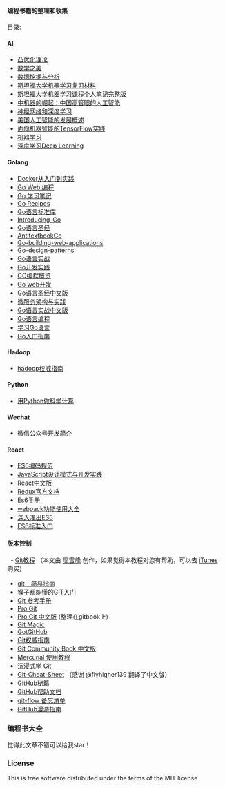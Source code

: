 #### 编程书籍的整理和收集
 
目录:
     
#### AI 
  - [凸优化理论](https://github.com/KeKe-Li/book/blob/master/AI/%E6%95%B0%E5%AD%A6%E4%B9%8B%E7%BE%8E.pdf)
  - [数学之美](https://github.com/KeKe-Li/book/blob/master/AI/%E6%95%B0%E5%AD%A6%E4%B9%8B%E7%BE%8E.pdf)
  - [数据挖掘与分析](https://github.com/KeKe-Li/book/blob/master/AI/%E6%95%B0%E6%8D%AE%E6%8C%96%E6%8E%98%E4%B8%8E%E5%88%86%E6%9E%90%EF%BC%88%E8%8B%B1%E6%96%87%EF%BC%89.pdf)
  - [斯坦福大学机器学习复习材料](https://github.com/KeKe-Li/book/blob/master/AI/%E6%96%AF%E5%9D%A6%E7%A6%8F%E5%A4%A7%E5%AD%A6%E6%9C%BA%E5%99%A8%E5%AD%A6%E4%B9%A0%E5%A4%8D%E4%B9%A0%E6%9D%90%E6%96%99.pdf)
  - [斯坦福大学机器学习课程个人笔记完整版](https://github.com/KeKe-Li/book/blob/master/AI/%E6%96%AF%E5%9D%A6%E7%A6%8F%E5%A4%A7%E5%AD%A6%E6%9C%BA%E5%99%A8%E5%AD%A6%E4%B9%A0%E8%AF%BE%E7%A8%8B%E4%B8%AA%E4%BA%BA%E7%AC%94%E8%AE%B0%E5%AE%8C%E6%95%B4%E7%89%88.pdf)
  - [中机器的崛起：中国高管眼的人工智能](https://github.com/KeKe-Li/book/blob/master/AI/%E6%9C%BA%E5%99%A8%E7%9A%84%E5%B4%9B%E8%B5%B7%EF%BC%9A%E4%B8%AD%E5%9B%BD%E9%AB%98%E7%AE%A1%E7%9C%BC%E4%B8%AD%E7%9A%84%E4%BA%BA%E5%B7%A5%E6%99%BA%E8%83%BD%EF%BC%88%E9%BA%A6%E8%82%AF%E9%94%A1%EF%BC%89.pdf)
  - [神经⽹络和深度学习](https://github.com/KeKe-Li/book/blob/master/AI/%E7%A5%9E%E7%BB%8F%E2%BD%B9%E7%BB%9C%E5%92%8C%E6%B7%B1%E5%BA%A6%E5%AD%A6%E4%B9%A0.pdf)
  - [美国人工智能的发展概述](https://github.com/KeKe-Li/book/blob/master/AI/%E7%BE%8E%E5%9B%BD%E4%BA%BA%E5%B7%A5%E6%99%BA%E8%83%BD%E7%9A%84%E5%8F%91%E5%B1%95%E6%A6%82%E8%BF%B0.pdf)
  - [面向机器智能的TensorFlow实践](https://github.com/KeKe-Li/book/blob/master/AI/%E9%9D%A2%E5%90%91%E6%9C%BA%E5%99%A8%E6%99%BA%E8%83%BD%E7%9A%84TensorFlow%E5%AE%9E%E8%B7%B5%20(%E6%99%BA%E8%83%BD%E7%B3%BB%E7%BB%9F%E4%B8%8E%E6%8A%80%E6%9C%AF%E4%B8%9B%E4%B9%A6)_.pdf)
  - [机器学习](https://github.com/KeKe-Li/book/blob/master/AI/%E6%9C%BA%E5%99%A8%E5%AD%A6%E4%B9%A0.pdf)
  - [深度学习Deep Learning](https://github.com/KeKe-Li/book/blob/master/AI/%E6%B7%B1%E5%BA%A6%E5%AD%A6%E4%B9%A0Deep%20Learning.pdf)
     
#### Golang
  - [Docker从入门到实践](https://github.com/KeKe-Li/book/blob/master/go/Docker%E4%BB%8E%E5%85%A5%E9%97%A8%E5%88%B0%E5%AE%9E%E8%B7%B5.pdf)
  - [Go Web 编程](https://github.com/KeKe-Li/book/blob/master/go/Go%20Web%20%E7%BC%96%E7%A8%8B.pdf)
  - [Go 学习笔记](https://github.com/KeKe-Li/book/blob/master/go/Go%20%E5%AD%A6%E4%B9%A0%E7%AC%94%E8%AE%B0%20%E7%AC%AC%E5%9B%9B%E7%89%88.pdf)
  - [Go Recipes](https://github.com/KeKe-Li/book/blob/master/go/Go%2BRecipes.pdf)
  - [Go语言标准库](https://github.com/KeKe-Li/book/blob/master/go/Go%E8%AF%AD%E8%A8%80%E6%A0%87%E5%87%86%E5%BA%93.pdf)
  - [Introducing-Go](https://github.com/KeKe-Li/book/blob/master/go/Introducing-Go.pdf)
  - [Go语言圣经](https://github.com/KeKe-Li/book/blob/master/go/The.Go.Programming.Language.pdf)
  - [AntitextbookGo](https://github.com/KeKe-Li/book/blob/master/go/antitextbookGo.pdf)
  - [Go-building-web-applications](https://github.com/KeKe-Li/book/blob/master/go/go-building-web-applications.pdf)
  - [Go-design-patterns](https://github.com/KeKe-Li/book/blob/master/go/go-design-patterns.pdf)
  - [Go语言实战](https://github.com/KeKe-Li/book/blob/master/go/go-in-action.pdf)
  - [Go开发实践](https://github.com/KeKe-Li/book/blob/master/go/go-in-practice.pdf)
  - [GO编程概览](https://github.com/KeKe-Li/book/blob/master/go/go-programming-blueprints-2nd.pdf)
  - [Go web开发](https://github.com/KeKe-Li/book/blob/master/go/go-web-programming.pdf)
  - [Go语言圣经中文版](https://github.com/KeKe-Li/book/blob/master/go/gopl-zh.pdf)
  - [微服务架构与实践](https://github.com/KeKe-Li/book/blob/master/go/micro-service-architect.pdf)
  - [Go语言实战中文版](https://github.com/KeKe-Li/book/blob/master/go/%E3%80%8AGo%E8%AF%AD%E8%A8%80%E5%AE%9E%E6%88%98%E3%80%8B.pdf)
  - [Go语言编程](https://github.com/KeKe-Li/book/blob/master/go/%E3%80%8AGo%E8%AF%AD%E8%A8%80%E7%BC%96%E7%A8%8B%E3%80%8B%E9%AB%98%E6%B8%85%E5%AE%8C%E6%95%B4%E7%89%88%E7%94%B5%E5%AD%90%E4%B9%A6.pdf)
  - [学习Go语言](https://github.com/KeKe-Li/book/blob/master/go/%E5%AD%A6%E4%B9%A0%20Go%20%E8%AF%AD%E8%A8%80(Golang).pdf) 
  - [Go入门指南](https://github.com/KeKe-Li/book/blob/master/go/Go%E5%85%A5%E9%97%A8%E6%8C%87%E5%8D%97.pdf)  
#### Hadoop
  - [hadoop权威指南](https://github.com/KeKe-Li/book/blob/master/Hadoop/hadoop%E6%9D%83%E5%A8%81%E6%8C%87%E5%8D%97%EF%BC%88%E7%AC%AC%E4%BA%8C%E7%89%88%EF%BC%89.pdf)
     
#### Python
   - [用Python做科学计算](https://github.com/KeKe-Li/book/blob/master/Python/%E7%94%A8Python%E5%81%9A%E7%A7%91%E5%AD%A6%E8%AE%A1%E7%AE%97.pdf)
#### Wechat
   - [微信公众号开发简介](https://github.com/KeKe-Li/book/blob/master/Wechat/%E5%BE%AE%E4%BF%A1%E5%85%AC%E4%BC%97%E5%8F%B7%E5%BC%80%E5%8F%91%E7%AE%80%E4%BB%8B.pdf)
#### React
   - [ES6编码规范](https://github.com/KeKe-Li/book/blob/master/React/ES6%20%E7%BC%96%E7%A0%81%E8%A7%84%E8%8C%83%20-%20Tower.pdf)
   - [JavaScript设计模式与开发实践](https://github.com/KeKe-Li/book/blob/master/React/JavaScript%E8%AE%BE%E8%AE%A1%E6%A8%A1%E5%BC%8F%E4%B8%8E%E5%BC%80%E5%8F%91%E5%AE%9E%E8%B7%B5.pdf)
   - [React中文版](https://github.com/KeKe-Li/book/blob/master/React/React%20%E4%B8%AD%E6%96%87%E7%89%88%20-%20v1.1.pdf)
   - [Redux官方文档](https://github.com/KeKe-Li/book/blob/master/React/Redux%20%E5%AE%98%E6%96%B9%E6%96%87%E6%A1%A3%E4%B8%AD%E6%96%87%E7%BF%BB%E8%AF%91.pdf)
   - [Es6手册](https://github.com/KeKe-Li/book/blob/master/React/es6%E6%89%8B%E5%86%8C.md)
   - [webpack功能使用大全](https://github.com/KeKe-Li/book/blob/master/React/webpack%20%E6%80%9D%E7%BB%B4%E5%AF%BC%E5%9B%BE.pdf)
   - [深入浅出ES6](https://github.com/KeKe-Li/book/blob/master/React/%E6%B7%B1%E5%85%A5%E6%B5%85%E5%87%BAES6.pdf)
   - [ES6标准入门](https://github.com/KeKe-Li/book/blob/master/React/ES6%E6%A0%87%E5%87%86%E5%85%A5%E9%97%A8%EF%BC%88%E7%AC%AC%E4%BA%8C%E7%89%88%EF%BC%89.pdf)
   
#### 版本控制

   - [Git教程](http://www.liaoxuefeng.com/wiki/0013739516305929606dd18361248578c67b8067c8c017b000) （本文由 [廖雪峰](http://www.liaoxuefeng.com) 创作，如果觉得本教程对您有帮助，可以去 [iTunes](https://itunes.apple.com/cn/app/git-jiao-cheng/id876420437) 购买）
   - [git - 简易指南](http://rogerdudler.github.io/git-guide/index.zh.html)
   - [猴子都能懂的GIT入门](http://backlogtool.com/git-guide/cn/)
   - [Git 参考手册](http://gitref.justjavac.com)
   - [Pro Git](http://git-scm.com/book/zh/v2)
   - [Pro Git 中文版](https://www.gitbook.com/book/0532/progit/details) (整理在gitbook上)
   - [Git Magic](http://www-cs-students.stanford.edu/~blynn/gitmagic/intl/zh_cn/)
   - [GotGitHub](http://www.worldhello.net/gotgithub/index.html)
   - [Git权威指南](http://www.worldhello.net/gotgit/)
   - [Git Community Book 中文版](http://gitbook.liuhui998.com/index.html)
   - [Mercurial 使用教程](https://www.mercurial-scm.org/wiki/ChineseTutorial)
   - [沉浸式学 Git](http://igit.linuxtoy.org)
   - [Git-Cheat-Sheet](https://github.com/flyhigher139/Git-Cheat-Sheet) （感谢 @flyhigher139 翻译了中文版）
   - [GitHub秘籍](https://snowdream86.gitbooks.io/github-cheat-sheet/content/zh/index.html)
   - [GitHub帮助文档](https://github.com/waylau/github-help)
   - [git-flow 备忘清单](http://danielkummer.github.io/git-flow-cheatsheet/index.zh_CN.html)
   - [GitHub漫游指南](https://github.com/phodal/github-roam)

### 编程书大全
觉得此文章不错可以给我star！

### License
This is free software distributed under the terms of the MIT license
